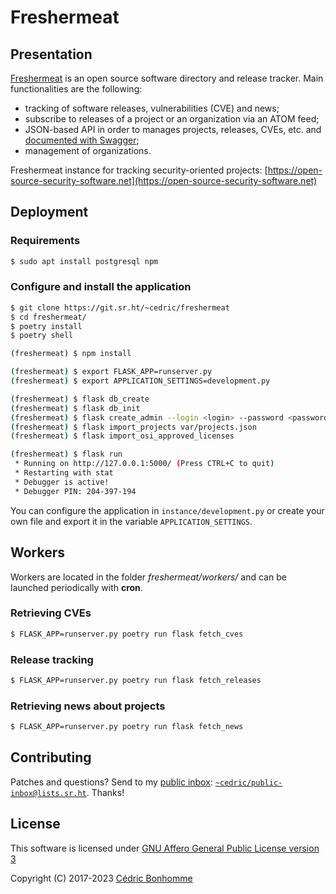 # Freshermeat

## Presentation

[Freshermeat](https://sr.ht/~cedric/freshermeat) is an open source software
directory and release tracker.
Main functionalities are the following:

- tracking of software releases, vulnerabilities (CVE) and news;
- subscribe to releases of a project or an organization via an ATOM feed;
- JSON-based API in order to manages projects, releases, CVEs, etc. and
  [documented with Swagger](https://open-source-security-software.net/api/v2);
- management of organizations.

Freshermeat instance for tracking security-oriented projects:
[https://open-source-security-software.net](https://open-source-security-software.net)


## Deployment

### Requirements

```bash
$ sudo apt install postgresql npm
```

### Configure and install the application


```bash
$ git clone https://git.sr.ht/~cedric/freshermeat
$ cd freshermeat/
$ poetry install
$ poetry shell

(freshermeat) $ npm install

(freshermeat) $ export FLASK_APP=runserver.py
(freshermeat) $ export APPLICATION_SETTINGS=development.py

(freshermeat) $ flask db_create
(freshermeat) $ flask db_init
(freshermeat) $ flask create_admin --login <login> --password <password>
(freshermeat) $ flask import_projects var/projects.json
(freshermeat) $ flask import_osi_approved_licenses

(freshermeat) $ flask run
 * Running on http://127.0.0.1:5000/ (Press CTRL+C to quit)
 * Restarting with stat
 * Debugger is active!
 * Debugger PIN: 204-397-194
```

You can configure the application in ``instance/development.py`` or create
your own file and export it in the variable ``APPLICATION_SETTINGS``.


## Workers

Workers are located in the folder _freshermeat/workers/_ and can be launched
periodically with __cron__.

### Retrieving CVEs

```bash
$ FLASK_APP=runserver.py poetry run flask fetch_cves
```

### Release tracking

```bash
$ FLASK_APP=runserver.py poetry run flask fetch_releases
```

### Retrieving news about projects

```bash
$ FLASK_APP=runserver.py poetry run flask fetch_news
```

## Contributing

Patches and questions? Send to my [public
inbox](https://lists.sr.ht/~cedric/public-inbox):
[`~cedric/public-inbox@lists.sr.ht`](mailto:~cedric/public-inbox@lists.sr.ht).
Thanks!


## License

This software is licensed under
[GNU Affero General Public License version 3](https://www.gnu.org/licenses/agpl-3.0.html)

Copyright (C) 2017-2023 [Cédric Bonhomme](https://www.cedricbonhomme.org)
